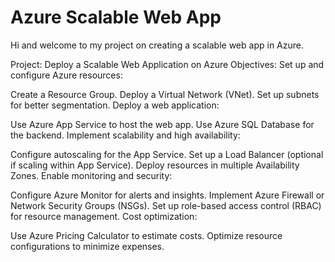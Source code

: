 # Azure Scalable Web App

Hi and welcome to my project on creating a scalable web app in Azure.

Project: Deploy a Scalable Web Application on Azure
Objectives:
Set up and configure Azure resources:

Create a Resource Group.
Deploy a Virtual Network (VNet).
Set up subnets for better segmentation.
Deploy a web application:

Use Azure App Service to host the web app.
Use Azure SQL Database for the backend.
Implement scalability and high availability:

Configure autoscaling for the App Service.
Set up a Load Balancer (optional if scaling within App Service).
Deploy resources in multiple Availability Zones.
Enable monitoring and security:

Configure Azure Monitor for alerts and insights.
Implement Azure Firewall or Network Security Groups (NSGs).
Set up role-based access control (RBAC) for resource management.
Cost optimization:

Use Azure Pricing Calculator to estimate costs.
Optimize resource configurations to minimize expenses.
